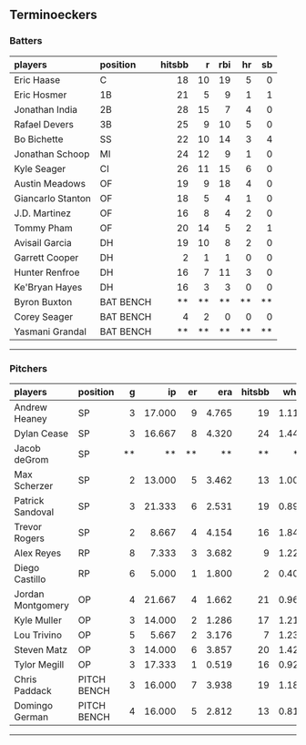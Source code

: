 ## Terminoeckers

### Batters

 
|players           |position  | hitsbb|  r| rbi| hr| sb| 
|:-----------------|:---------|------:|--:|---:|--:|--:| 
|Eric Haase        |C         |     18| 10|  19|  5|  0| 
|Eric Hosmer       |1B        |     21|  5|   9|  1|  1| 
|Jonathan India    |2B        |     28| 15|   7|  4|  0| 
|Rafael Devers     |3B        |     25|  9|  10|  5|  0| 
|Bo Bichette       |SS        |     22| 10|  14|  3|  4| 
|Jonathan Schoop   |MI        |     24| 12|   9|  1|  0| 
|Kyle Seager       |CI        |     26| 11|  15|  6|  0| 
|Austin Meadows    |OF        |     19|  9|  18|  4|  0| 
|Giancarlo Stanton |OF        |     18|  5|   4|  1|  0| 
|J.D. Martinez     |OF        |     16|  8|   4|  2|  0| 
|Tommy Pham        |OF        |     20| 14|   5|  2|  1| 
|Avisail Garcia    |DH        |     19| 10|   8|  2|  0| 
|Garrett Cooper    |DH        |      2|  1|   1|  0|  0| 
|Hunter Renfroe    |DH        |     16|  7|  11|  3|  0| 
|Ke'Bryan Hayes    |DH        |     16|  3|   3|  0|  0| 
|Byron Buxton      |BAT BENCH |     **| **|  **| **| **| 
|Corey Seager      |BAT BENCH |      4|  2|   0|  0|  0| 
|Yasmani Grandal   |BAT BENCH |     **| **|  **| **| **| 


* * *

### Pitchers

 
|players           |position    |  g|     ip| er|   era| hitsbb|  whip| so|  w| sv| 
|:-----------------|:-----------|--:|------:|--:|-----:|------:|-----:|--:|--:|--:| 
|Andrew Heaney     |SP          |  3| 17.000|  9| 4.765|     19| 1.118| 19|  1|  0| 
|Dylan Cease       |SP          |  3| 16.667|  8| 4.320|     24| 1.440| 21|  0|  0| 
|Jacob deGrom      |SP          | **|     **| **|    **|     **|    **| **| **| **| 
|Max Scherzer      |SP          |  2| 13.000|  5| 3.462|     13| 1.000| 13|  1|  0| 
|Patrick Sandoval  |SP          |  3| 21.333|  6| 2.531|     19| 0.891| 28|  1|  0| 
|Trevor Rogers     |SP          |  2|  8.667|  4| 4.154|     16| 1.846|  7|  0|  0| 
|Alex Reyes        |RP          |  8|  7.333|  3| 3.682|      9| 1.227|  5|  0|  4| 
|Diego Castillo    |RP          |  6|  5.000|  1| 1.800|      2| 0.400|  6|  0|  1| 
|Jordan Montgomery |OP          |  4| 21.667|  4| 1.662|     21| 0.969| 20|  1|  0| 
|Kyle Muller       |OP          |  3| 14.000|  2| 1.286|     17| 1.214| 13|  1|  0| 
|Lou Trivino       |OP          |  5|  5.667|  2| 3.176|      7| 1.235|  4|  0|  3| 
|Steven Matz       |OP          |  3| 14.000|  6| 3.857|     20| 1.429|  9|  1|  0| 
|Tylor Megill      |OP          |  3| 17.333|  1| 0.519|     16| 0.923| 13|  1|  0| 
|Chris Paddack     |PITCH BENCH |  3| 16.000|  7| 3.938|     19| 1.188|  9|  3|  0| 
|Domingo German    |PITCH BENCH |  4| 16.000|  5| 2.812|     13| 0.812| 20|  0|  0| 


* * *



